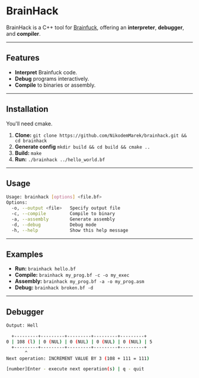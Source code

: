 # BrainHack

BrainHack is a C++ tool for [Brainfuck](https://en.wikipedia.org/wiki/Brainfuck), offering an **interpreter**, **debugger**, and **compiler**.

---

## Features

* **Interpret** Brainfuck code.
* **Debug** programs interactively.
* **Compile** to binaries or assembly.

---

## Installation

You'll need cmake.

1. **Clone:** `git clone https://github.com/NikodemMarek/brainhack.git && cd brainhack`
2. **Generate config** `mkdir build && cd build && cmake ..`
3. **Build:** `make`
4. **Run:** `./brainhack ../hello_world.bf`

---

## Usage

```bash
Usage: brainhack [options] <file.bf>
Options:
  -o, --output <file>   Specify output file
  -c, --compile         Compile to binary
  -a, --assembly        Generate assembly
  -d, --debug           Debug mode
  -h, --help            Show this help message
```

---

## Examples

* **Run:** `brainhack hello.bf`
* **Compile:** `brainhack my_prog.bf -c -o my_exec`
* **Assembly:** `brainhack my_prog.bf -a -o my_prog.asm`
* **Debug:** `brainhack broken.bf -d`

---

## Debugger

```bash
Output: Hell

  +---------+---------+---------+---------+---------+
0 | 108 (l) | 0 (NUL) | 0 (NUL) | 0 (NUL) | 0 (NUL) | 5
  +---------+---------+---------+---------+---------+
       ^
Next operation: INCREMENT VALUE BY 3 (108 + 111 = 111)

[number]Enter - execute next operation(s) | q - quit
```
